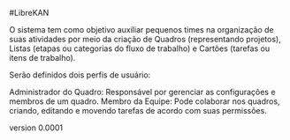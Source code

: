 #LibreKAN

O sistema tem como objetivo auxiliar pequenos times na organização de suas atividades por meio da criação de Quadros (representando projetos), Listas (etapas ou categorias do fluxo de trabalho) e Cartões (tarefas ou itens de trabalho).

Serão definidos dois perfis de usuário:

Administrador do Quadro: Responsável por gerenciar as configurações e membros de um quadro.
Membro da Equipe: Pode colaborar nos quadros, criando, editando e movendo tarefas de acordo com suas permissões.
























version 0.0001
